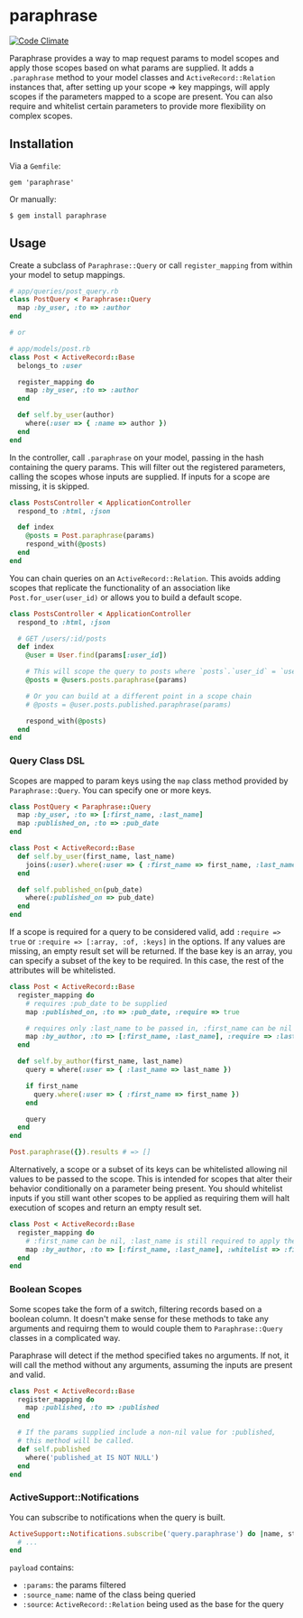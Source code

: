 # paraphrase

[![Code Climate](https://codeclimate.com/badge.png)](https://codeclimate.com/github/ecbypi/paraphrase)

Paraphrase provides a way to map request params to model scopes and apply those
scopes based on what params are supplied.  It adds a `.paraphrase` method to
your model classes and `ActiveRecord::Relation` instances that, after setting
up your scope => key mappings, will apply scopes if the parameters mapped to a
scope are present. You can also require and whitelist certain parameters to
provide more flexibility on complex scopes.

## Installation

Via a `Gemfile`:

```
gem 'paraphrase'
```

Or manually:

```
$ gem install paraphrase
```

## Usage

Create a subclass of `Paraphrase::Query` or call `register_mapping` from within
your model to setup mappings.

```ruby
# app/queries/post_query.rb
class PostQuery < Paraphrase::Query
  map :by_user, :to => :author
end

# or

# app/models/post.rb
class Post < ActiveRecord::Base
  belongs_to :user

  register_mapping do
    map :by_user, :to => :author
  end

  def self.by_user(author)
    where(:user => { :name => author })
  end
end
```

In the controller, call `.paraphrase` on your model, passing in the hash
containing the query params. This will filter out the registered parameters,
calling the scopes whose inputs are supplied. If inputs for a scope are
missing, it is skipped.

```ruby
class PostsController < ApplicationController
  respond_to :html, :json

  def index
    @posts = Post.paraphrase(params)
    respond_with(@posts)
  end
end
```

You can chain queries on an `ActiveRecord::Relation`. This avoids adding scopes
that replicate the functionality of an association like
`Post.for_user(user_id)` or allows you to build a default scope.

```ruby
class PostsController < ApplicationController
  respond_to :html, :json

  # GET /users/:id/posts
  def index
    @user = User.find(params[:user_id])

    # This will scope the query to posts where `posts`.`user_id` = `users`.`id`
    @posts = @users.posts.paraphrase(params)

    # Or you can build at a different point in a scope chain
    # @posts = @user.posts.published.paraphrase(params)

    respond_with(@posts)
  end
end
```

### Query Class DSL

Scopes are mapped to param keys using the `map` class method provided by
`Paraphrase::Query`.  You can specify one or more keys.

```ruby
class PostQuery < Paraphrase::Query
  map :by_user, :to => [:first_name, :last_name]
  map :published_on, :to => :pub_date
end

class Post < ActiveRecord::Base
  def self.by_user(first_name, last_name)
    joins(:user).where(:user => { :first_name => first_name, :last_name => last_name })
  end

  def self.published_on(pub_date)
    where(:published_on => pub_date)
  end
end
```

If a scope is required for a query to be considered valid, add `:require =>
true` or `:require => [:array, :of, :keys]` in the options. If any values are
missing, an empty result set will be returned. If the base key is an
array, you can specify a subset of the key to be required. In this case, the rest of the
attributes will be whitelisted.

```ruby
class Post < ActiveRecord::Base
  register_mapping do
    # requires :pub_date to be supplied
    map :published_on, :to => :pub_date, :require => true

    # requires only :last_name to be passed in, :first_name can be nil
    map :by_author, :to => [:first_name, :last_name], :require => :last_name
  end

  def self.by_author(first_name, last_name)
    query = where(:user => { :last_name => last_name })

    if first_name
      query.where(:user => { :first_name => first_name })
    end

    query
  end
end

Post.paraphrase({}).results # => []
```

Alternatively, a scope or a subset of its keys can be whitelisted allowing nil
values to be passed to the scope. This is intended for scopes that alter their
behavior conditionally on a parameter being present. You should whitelist
inputs if you still want other scopes to be applied as requiring them will halt
execution of scopes and return an empty result set.

```ruby
class Post < ActiveRecord::Base
  register_mapping do
    # :first_name can be nil, :last_name is still required to apply the scope
    map :by_author, :to => [:first_name, :last_name], :whitelist => :first_name
  end
end
```

### Boolean Scopes

Some scopes take the form of a switch, filtering records based on a boolean
column. It doesn't make sense for these methods to take any arguments and
requirng them to would couple them to `Paraphrase::Query` classes in a
complicated way.

Paraphrase will detect if the method specified takes no arguments.  If not, it
will call the method without any arguments, assuming the inputs are present and
valid.

```ruby
class Post < ActiveRecord::Base
  register_mapping do
    map :published, :to => :published
  end

  # If the params supplied include a non-nil value for :published,
  # this method will be called.
  def self.published
    where('published_at IS NOT NULL')
  end
end
```

### ActiveSupport::Notifications

You can subscribe to notifications when the query is built.

```ruby
ActiveSupport::Notifications.subscribe('query.paraphrase') do |name, start, end, id, payload|
  # ...
end
```

`payload` contains:

* `:params`: the params filtered
* `:source_name`: name of the class being queried
* `:source`: `ActiveRecord::Relation` being used as the base for the query
